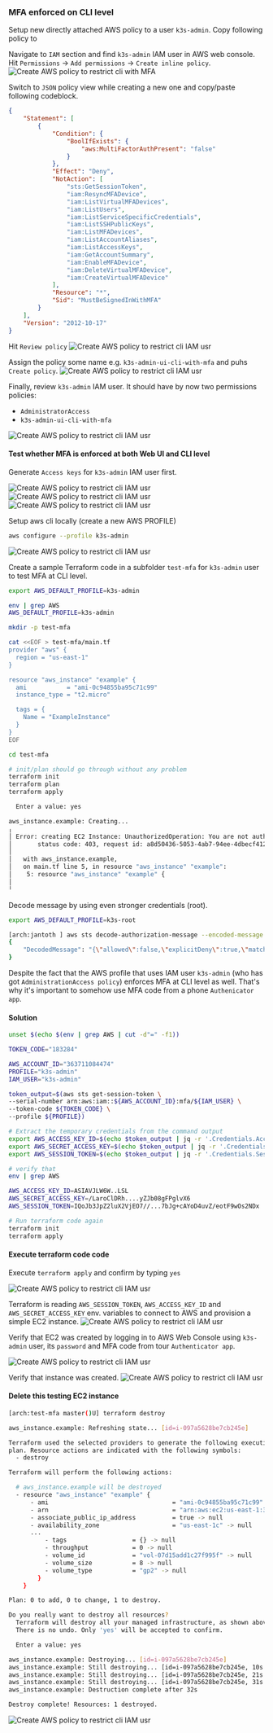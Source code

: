 ### MFA enforced on CLI level


Setup new directly attached AWS policy to a user `k3s-admin`.
Copy following policy to 

Navigate to `IAM` section and find `k3s-admin` IAM user in AWS web console. Hit `Permissions` -> `Add permissions` -> `Create inline policy`.
![Create AWS policy to restrict cli with MFA](../img/mfa-1.png)

Switch to `JSON` policy view while creating a new one and copy/paste following codeblock.


```json
{
    "Statement": [
        {
            "Condition": {
                "BoolIfExists": {
                    "aws:MultiFactorAuthPresent": "false"
                }
            },
            "Effect": "Deny",
            "NotAction": [
                "sts:GetSessionToken",
                "iam:ResyncMFADevice",
                "iam:ListVirtualMFADevices",
                "iam:ListUsers",
                "iam:ListServiceSpecificCredentials",
                "iam:ListSSHPublicKeys",
                "iam:ListMFADevices",
                "iam:ListAccountAliases",
                "iam:ListAccessKeys",
                "iam:GetAccountSummary",
                "iam:EnableMFADevice",
                "iam:DeleteVirtualMFADevice",
                "iam:CreateVirtualMFADevice"
            ],
            "Resource": "*",
            "Sid": "MustBeSignedInWithMFA"
        }
    ],
    "Version": "2012-10-17"
}

```


Hit `Review policy`
![Create AWS policy to restrict cli  IAM usr](../img/mfa-2.png)


Assign the policy some name e.g. `k3s-admin-ui-cli-with-mfa` and puhs `Create policy`.
![Create AWS policy to restrict cli  IAM usr](../img/mfa-3.png)


Finally, review `k3s-admin` IAM user. It should have by now two permissions policies:
- `AdministratorAccess`
- `k3s-admin-ui-cli-with-mfa`


![Create AWS policy to restrict cli  IAM usr](../img/mfa-4.png)


#### Test whether MFA is enforced at both Web UI and CLI level


Generate `Access keys` for `k3s-admin` IAM user first.

![Create AWS policy to restrict cli  IAM usr](../img/mfa-5.png)
![Create AWS policy to restrict cli  IAM usr](../img/mfa-6.png)
![Create AWS policy to restrict cli  IAM usr](../img/mfa-7.png)

Setup aws cli locally (create a new AWS PROFILE)

```bash
aws configure --profile k3s-admin
```

![Create AWS policy to restrict cli  IAM usr](../img/mfa-8.png)




Create a sample Terraform code in a subfolder `test-mfa` for `k3s-admin` user to test MFA at CLI level.

```bash
export AWS_DEFAULT_PROFILE=k3s-admin

env | grep AWS
AWS_DEFAULT_PROFILE=k3s-admin

mkdir -p test-mfa

cat <<EOF > test-mfa/main.tf
provider "aws" {
  region = "us-east-1"
}

resource "aws_instance" "example" {
  ami           = "ami-0c94855ba95c71c99"
  instance_type = "t2.micro"

  tags = {
    Name = "ExampleInstance"
  }
}
EOF

cd test-mfa

# init/plan should go through without any problem
terraform init
terraform plan
terraform apply

  Enter a value: yes

aws_instance.example: Creating...
╷
│ Error: creating EC2 Instance: UnauthorizedOperation: You are not authorized to perform this operation. Encoded authorization failure message: fnWGjUOFSHpsg4YQUytxJHcHOKuProzqIzsuYPfIDS5QRL6q32MhqLWCJ_x5jjiZ5U8_6nYku1vXtHmsIcrnhqPSmZg6FSNVqgbSG0Q2_DGtUkHSw6MQ1wMYCyWEB-MAdKBsf1J9CFXGGAIe1fTJC-uQMSkyzokJlQQOo6HntRl_TiSvRxC4krNqGKb59yqBuhFjY8wZONKa36yBtDq_x_mZMlZAh5-fgMynvBIoaNoTiGAFM9dvTWVg4bawib1T7keJvUqzpQATVDfnG40fNykU7YRTQOO3NMpTr6KpwM5tpAJASjryqV2co8B_wvNCubF4BhVpUa5ZCtRv7rPqJSjN7Y6CfFI0znq5DV0Eploesix_X5Q1ARzlvvqE31rza0ZCnc7j-NFtDoKzfW-rSQdi2idsxUcDmT9EaVKFUibxHBwpT7j7pThE38yAUzVqwgjk0af-hINgaW6rrmxjMKs5PFIiwlFvwVYwIgEAWQ3PMpQQvGdVn1hrSmBZU_KbEI0QML1IE6txXhkqEBUmBDpzhtTj34o7iHKXVeUt8TD7vcGYHcZSGuvV3CjnAI2z0C1h9S7yYndHdEsmHeOaA4rcx_xwR7RInhg_q10DOp3bRh1YiaLnnxm7EZFTZ_msPYLbYanwR1KD6SQJNC1zOYVWPFfdimQnQG9TsbNfvi2xn4EsejhGkJOqEFO2TDN4Ckv9CBwpUmOIOU6MkX-EdN72L4XGFkefKQetrlsTjUM9GPTzLopvgh_-9y_DlxZ2CLmDgI9M4cK7gnTF8KvPUXCNKyXL4Lrne4lrFIAg5Og6vnVtEvRgM9q-1idGhVLCOmNUQ6DKSmxylYHePQcYKIVJmsdMn0i4kzTRFK1MUQZvzbYWuZqmKyjR6C6nNi1hvx1Wq37NRk_-tNiRySXppgsiccOifeTRp25Zvmld41bSVaQT8mh4628A13-7Vg
│       status code: 403, request id: a8d50436-5053-4ab7-94ee-4dbecf412d80
│
│   with aws_instance.example,
│   on main.tf line 5, in resource "aws_instance" "example":
│    5: resource "aws_instance" "example" {
│
╵

```

Decode message by using even stronger credentials (root).

```bash
export AWS_DEFAULT_PROFILE=k3s-root

[arch:jantoth ] aws sts decode-authorization-message --encoded-message fnWGjUOFSHpsg4YQUytxJHcHOKuProzqIzsuYPfIDS5QRL6q32MhqLWCJ_x5jjiZ5U8_6nYku1vXtHmsIcrnhqPSmZg6FSNVqgbSG0Q2_DGtUkHSw6MQ1wMYCyWEB-MAdKBsf1J9CFXGGAIe1fTJC-uQMSkyzokJlQQOo6HntRl_TiSvRxC4krNqGKb59yqBuhFjY8wZONKa36yBtDq_x_mZMlZAh5-fgMynvBIoaNoTiGAFM9dvTWVg4bawib1T7keJvUqzpQATVDfnG40fNykU7YRTQOO3NMpTr6KpwM5tpAJASjryqV2co8B_wvNCubF4BhVpUa5ZCtRv7rPqJSjN7Y6CfFI0znq5DV0Eploesix_X5Q1ARzlvvqE31rza0ZCnc7j-NFtDoKzfW-rSQdi2idsxUcDmT9EaVKFUibxHBwpT7j7pThE38yAUzVqwgjk0af-hINgaW6rrmxjMKs5PFIiwlFvwVYwIgEAWQ3PMpQQvGdVn1hrSmBZU_KbEI0QML1IE6txXhkqEBUmBDpzhtTj34o7iHKXVeUt8TD7vcGYHcZSGuvV3CjnAI2z0C1h9S7yYndHdEsmHeOaA4rcx_xwR7RInhg_q10DOp3bRh1YiaLnnxm7EZFTZ_msPYLbYanwR1KD6SQJNC1zOYVWPFfdimQnQG9TsbNfvi2xn4EsejhGkJOqEFO2TDN4Ckv9CBwpUmOIOU6MkX-EdN72L4XGFkefKQetrlsTjUM9GPTzLopvgh_-9y_DlxZ2CLmDgI9M4cK7gnTF8KvPUXCNKyXL4Lrne4lrFIAg5Og6vnVtEvRgM9q-1idGhVLCOmNUQ6DKSmxylYHePQcYKIVJmsdMn0i4kzTRFK1MUQZvzbYWuZqmKyjR6C6nNi1hvx1Wq37NRk_-tNiRySXppgsiccOifeTRp25Zvmld41bSVaQT8mh4628A13-7Vg
{
    "DecodedMessage": "{\"allowed\":false,\"explicitDeny\":true,\"matchedStatements\":{\"items\":[{\"statementId\":\"MustBeSignedInWithMFA\",\"effect\":\"DENY\",\"principals\":{\"items\":[{\"value\":\"AIDAVJLW6W65F7NXLEPGQ\"}]},\"principalGroups\":{\"items\":[]},\"actions\":{\"items\":[{\"value\":\"sts:GetSessionToken\"},{\"value\":\"iam:ResyncMFADevice\"},{\"value\":\"iam:ListVirtualMFADevices\"},{\"value\":\"iam:ListUsers\"},{\"value\":\"iam:ListServiceSpecificCredentials\"},{\"value\":\"iam:ListSSHPublicKeys\"},{\"value\":\"iam:ListMFADevices\"},{\"value\":\"iam:ListAccountAliases\"},{\"value\":\"iam:ListAccessKeys\"},{\"value\":\"iam:GetAccountSummary\"},{\"value\":\"iam:EnableMFADevice\"},{\"value\":\"iam:DeleteVirtualMFADevice\"},{\"value\":\"iam:CreateVirtualMFADevice\"}]},\"resources\":{\"items\":[{\"value\":\"*\"}]},\"conditions\":{\"items\":[{\"key\":\"aws:MultiFactorAuthPresent\",\"values\":{\"items\":[{\"value\":\"false\"}]}}]}}]},\"failures\":{\"items\":[]},\"context\":{\"principal\":{\"id\":\"AIDAVJLW6W65F7NXLEPGQ\",\"name\":\"k3s-admin\",\"arn\":\"arn:aws:iam::363711084474:user/k3s-admin\"},\"action\":\"ec2:RunInstances\",\"resource\":\"arn:aws:ec2:us-east-1:363711084474:instance/*\",\"conditions\":{\"items\":[{\"key\":\"ec2:InstanceMarketType\",\"values\":{\"items\":[{\"value\":\"on-demand\"}]}},{\"key\":\"aws:Resource\",\"values\":{\"items\":[{\"value\":\"instance/*\"}]}},{\"key\":\"aws:Account\",\"values\":{\"items\":[{\"value\":\"363711084474\"}]}},{\"key\":\"ec2:AvailabilityZone\",\"values\":{\"items\":[{\"value\":\"us-east-1a\"}]}},{\"key\":\"ec2:ebsOptimized\",\"values\":{\"items\":[{\"value\":\"false\"}]}},{\"key\":\"ec2:IsLaunchTemplateResource\",\"values\":{\"items\":[{\"value\":\"false\"}]}},{\"key\":\"ec2:InstanceType\",\"values\":{\"items\":[{\"value\":\"t2.micro\"}]}},{\"key\":\"ec2:RootDeviceType\",\"values\":{\"items\":[{\"value\":\"ebs\"}]}},{\"key\":\"aws:Region\",\"values\":{\"items\":[{\"value\":\"us-east-1\"}]}},{\"key\":\"aws:Service\",\"values\":{\"items\":[{\"value\":\"ec2\"}]}},{\"key\":\"ec2:InstanceID\",\"values\":{\"items\":[{\"value\":\"*\"}]}},{\"key\":\"aws:Type\",\"values\":{\"items\":[{\"value\":\"instance\"}]}},{\"key\":\"ec2:Tenancy\",\"values\":{\"items\":[{\"value\":\"default\"}]}},{\"key\":\"ec2:Region\",\"values\":{\"items\":[{\"value\":\"us-east-1\"}]}},{\"key\":\"aws:ARN\",\"values\":{\"items\":[{\"value\":\"arn:aws:ec2:us-east-1:363711084474:instance/*\"}]}}]}}}"
}

```


Despite the fact that the AWS profile that uses IAM user `k3s-admin` (who has got `AdministrationAccess policy`) enforces MFA at CLI level as well. That's why it's important to somehow use MFA code from a phone `Authenicator app`.

#### Solution


```bash
unset $(echo $(env | grep AWS | cut -d"=" -f1))

TOKEN_CODE="183284"

AWS_ACCOUNT_ID="363711084474"
PROFILE="k3s-admin"
IAM_USER="k3s-admin"

token_output=$(aws sts get-session-token \
--serial-number arn:aws:iam::${AWS_ACCOUNT_ID}:mfa/${IAM_USER} \
--token-code ${TOKEN_CODE} \
--profile ${PROFILE})

# Extract the temporary credentials from the command output
export AWS_ACCESS_KEY_ID=$(echo $token_output | jq -r '.Credentials.AccessKeyId')
export AWS_SECRET_ACCESS_KEY=$(echo $token_output | jq -r '.Credentials.SecretAccessKey')
export AWS_SESSION_TOKEN=$(echo $token_output | jq -r '.Credentials.SessionToken')

# verify that
env | grep AWS

AWS_ACCESS_KEY_ID=ASIAVJLW6W..LSL
AWS_SECRET_ACCESS_KEY=/LaroClDRh....yZJb08gFPglvX6
AWS_SESSION_TOKEN=IQoJb3JpZ2luX2VjEO7//...7bJg+cAYoD4uvZ/eotF9wOs2NDx

# Run terraform code again
terraform init
terraform apply
```
#### Execute terraform code code


Execute `terraform apply` and confirm by typing `yes`

![Create AWS policy to restrict cli  IAM usr](../img/mfa-11.png)


Terraform is reading `AWS_SESSION_TOKEN`, `AWS_ACCESS_KEY_ID` and `AWS_SECRET_ACCESS_KEY` env. variables to connect to AWS and provision a simple EC2 instance.
![Create AWS policy to restrict cli  IAM usr](../img/mfa-9.png)

Verify that EC2 was created by logging in to AWS Web Console using `k3s-admin` user, its `password` and MFA code from tour `Authenticator app`.

![Create AWS policy to restrict cli  IAM usr](../img/mfa-9.png)

Verify that instance was created.
![Create AWS policy to restrict cli  IAM usr](../img/mfa-10.png)


#### Delete this testing EC2 instance


```bash
[arch:test-mfa master()U] terraform destroy

aws_instance.example: Refreshing state... [id=i-097a5628be7cb245e]

Terraform used the selected providers to generate the following execution
plan. Resource actions are indicated with the following symbols:
  - destroy

Terraform will perform the following actions:

  # aws_instance.example will be destroyed
  - resource "aws_instance" "example" {
      - ami                                  = "ami-0c94855ba95c71c99" -> null
      - arn                                  = "arn:aws:ec2:us-east-1:363711084474:instance/i-097a5628be7cb245e" -> null
      - associate_public_ip_address          = true -> null
      - availability_zone                    = "us-east-1c" -> null
      ...
          - tags                  = {} -> null
          - throughput            = 0 -> null
          - volume_id             = "vol-07d15add1c27f995f" -> null
          - volume_size           = 8 -> null
          - volume_type           = "gp2" -> null
        }
    }

Plan: 0 to add, 0 to change, 1 to destroy.

Do you really want to destroy all resources?
  Terraform will destroy all your managed infrastructure, as shown above.
  There is no undo. Only 'yes' will be accepted to confirm.

  Enter a value: yes

aws_instance.example: Destroying... [id=i-097a5628be7cb245e]
aws_instance.example: Still destroying... [id=i-097a5628be7cb245e, 10s elapsed]
aws_instance.example: Still destroying... [id=i-097a5628be7cb245e, 21s elapsed]
aws_instance.example: Still destroying... [id=i-097a5628be7cb245e, 31s elapsed]
aws_instance.example: Destruction complete after 32s

Destroy complete! Resources: 1 destroyed.

```

![Create AWS policy to restrict cli  IAM usr](../img/mfa-12.png)

